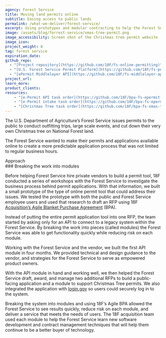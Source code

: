 ```yaml
---
agency: Forest Service
title: Moving land permits online
subtitle: Easing access to public lands
permalink: /what-we-deliver/forest-service/
excerpt: Using prototypes and modular contracting to help the Forest Service buy an online permit system.
image: /assets/blog/forrest-service/xmas-tree-permit.png
image_accessibility: Screen shot of the Christmas tree permit website
image_icon:
project_weight: 8
tag: forest service
expiration_date:
github_repo:
  - "[Project repository](https://github.com/18F/fs-online-permitting)"
  - "[U.S. Forest Service Permit Platform](https://github.com/18F/fs-permit-platform)"
  - "[ePermit Middlelayer API](https://github.com/18F/fs-middlelayer-api)"
project_url:
learn_more:
product_clients:
resources:
    - "[e-Permit API task order](https://github.com/18F/bpa-fs-epermit-api)"
    - "[e-Permit intake task order](https://github.com/18F/bpa-fs-epermit-intake)"
    - "[Christmas Tree task order](https://github.com/18F/bpa-fs-xmas-trees)"
---
```


The U.S. Department of Agriculture’s Forest Service issues permits to
the public to conduct outfitting trips, large scale events, and cut down
their very own Christmas tree on National Forest land.

The Forest Service wanted to make their permits and applications
available online to create a more predictable application process that
was not limited to regular business hours.

<div class="small-caps">Approach</div>
### Breaking the work into modules

Before helping Forest Service hire private vendors to build a permit
tool, 18F conducted a series of workshops with the Forest Service to
investigate the business process behind permit applications. With that
information, we built a small prototype of the type of online permit
tool that could address their issues. We tested the prototype with both
the public and Forest Service employee users and used that research to
draft an RFP using 18F
[Acquisition’s Agile Blanket Purchase Agreement](https://18f.gsa.gov/what-we-deliver/agile-bpa/) (BPA).

Instead of putting the entire permit application tool into one RFP, the
team started by asking only for an API to connect to a legacy system
within the Forest Service. By breaking the work into pieces (called
modules) the Forest Service was able to get functionality quickly while
reducing risk on each module.

Working with the Forest Service and the vendor, we built the first API
module in four months. We provided technical and design guidance to the
vendor, and strategies for the Forest Service to serve as empowered
product owners.

With the API module in hand and working well, we then helped the Forest
Service draft, award, and manage two additional RFPs to build a
public-facing application and a module to support Christmas Tree
permits. We also integrated the application with
[login.gov](http://login.gov) so users could securely log in to the
system.

Breaking the system into modules and using 18F’s Agile BPA allowed the
Forest Service to see results quickly, reduce risk on each module, and
deliver a service that meets the needs of users. The 18F acquisition
team used each module to help the Forest Service learn new software
development and contract management techniques that will help them
continue to be a better buyer of technology.
